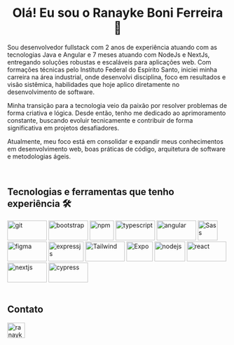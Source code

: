 <h1 align="center">Olá! Eu sou o Ranayke Boni Ferreira 👋</h1>

Sou desenvolvedor fullstack com 2 anos de experiência atuando com as tecnologias Java e Angular e 7 meses atuando com NodeJs e NextJs, entregando soluções robustas e escaláveis para aplicações web. Com formações técnicas pelo Instituto Federal do Espírito Santo, iniciei minha carreira na área industrial, onde desenvolvi disciplina, foco em resultados e visão sistêmica, habilidades que hoje aplico diretamente no desenvolvimento de software.

Minha transição para a tecnologia veio da paixão por resolver problemas de forma criativa e lógica. Desde então, tenho me dedicado ao aprimoramento constante, buscando evoluir tecnicamente e contribuir de forma significativa em projetos desafiadores.

Atualmente, meu foco está em consolidar e expandir meus conhecimentos em desenvolvimento web, boas práticas de código, arquitetura de software e metodologias ágeis.

<br>

## Tecnologias e ferramentas que tenho experiência :hammer_and_wrench:

<div align="left">
    <img src="https://www.vectorlogo.zone/logos/git-scm/git-scm-ar21.svg" alt="git" width="90" height="45"/>
  <img src="https://www.vectorlogo.zone/logos/getbootstrap/getbootstrap-ar21.svg" alt="bootstrap" width="90" height="45"/>
  <img src="https://www.vectorlogo.zone/logos/npmjs/npmjs-ar21.svg" alt="npm" width="55" height="45"/>
  <img src="https://www.vectorlogo.zone/logos/typescriptlang/typescriptlang-ar21.svg" alt="typescript" width="90" height="45"/>
  <img src="https://www.vectorlogo.zone/logos/angular/angular-ar21.svg" alt="angular" width="90" height="45"/>
  <img src="https://cdn.jsdelivr.net/gh/devicons/devicon/icons/sass/sass-original.svg" alt="Sass" width="45" height="45" />
  <img src="https://www.vectorlogo.zone/logos/figma/figma-ar21.svg" alt="figma" width="90" height="45"/>
  <img src="https://www.vectorlogo.zone/logos/expressjs/expressjs-ar21.svg" alt="expressjs" width="80" height="45"/> 
  <img src="https://cdn.cdnlogo.com/logos/t/34/tailwind-css.svg" alt="Tailwind" width="90" height="45" />
  <img src="https://www.vectorlogo.zone/logos/expoio/expoio-ar21.svg" alt="Expo" width="60" height="45" />
  <img src="https://www.vectorlogo.zone/logos/nodejs/nodejs-ar21.svg" alt="nodejs" width="70" height="45"/>
  <img src="https://www.vectorlogo.zone/logos/reactjs/reactjs-ar21.svg" alt="react" width="90" height="45"/>
  <img src="https://miro.medium.com/v2/resize:fit:720/1*_bJ2z2NRfTncHAv5UjUxwA.jpeg" alt="nextjs" width="90" height="45"/>
  <img src="https://miro.medium.com/v2/resize:fit:1400/0*CkYF8pNwANy6rgbp.png" alt="cypress" width="90" height="45"/>
</div>

<br>

## Contato
<div align="left"><a href="https://www.linkedin.com/in/ranayke-boni/" target="_blank"><img align="center" target="_blank" src="https://raw.githubusercontent.com/rahuldkjain/github-profile-readme-generator/master/src/images/icons/Social/linked-in-alt.svg" alt="ranayke" height="35" width="40" /></a></div>


